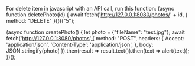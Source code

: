 For delete item in javascript with an API call, run this function:
(async function deletePhoto(id) {
    await fetch('http://127.0.0.1:8080/photos/' + id, {
    method: "DELETE"
})})("5");

[//]: # (Create a photo)

(async function createPhoto() {
    let photo = {"fileName": "test.jpg"};
        await fetch('http://127.0.0.1:8080/photos',{
        method: "POST",
    headers: {
        Accept: 'application/json',
        'Content-Type': 'application/json',
    },
        body: JSON.stringify(photo)
    }).then(result => result.text()).then(text => alert(text));
})();